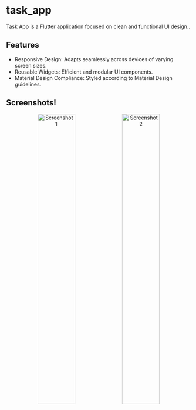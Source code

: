 # task_app

Task App is a Flutter application focused on clean and functional UI design..

## Features
- Responsive Design: Adapts seamlessly across devices of varying screen sizes.
- Reusable Widgets: Efficient and modular UI components.
- Material Design Compliance: Styled according to Material Design guidelines.

## Screenshots!
<p align="center">
  <img src="https://github.com/user-attachments/assets/ddcb0727-1928-4eab-b7fe-c009286bf37f" alt="Screenshot 1" width="45%" />
  <img src="https://github.com/user-attachments/assets/1dac7a88-8fb4-4cd9-b5e9-ffb76adc765f" alt="Screenshot 2" width="45%" />
</p>

